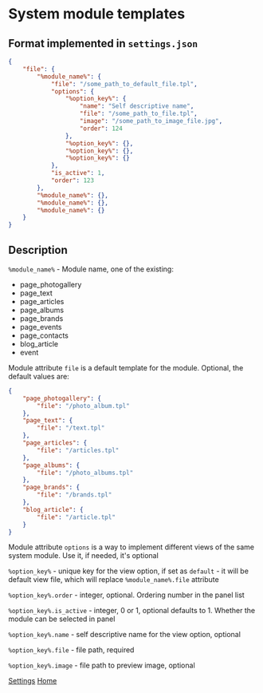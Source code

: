 
# System module templates

## Format implemented in `settings.json`

```json
{
    "file": {
        "%module_name%": {
            "file": "/some_path_to_default_file.tpl",
            "options": {
                "%option_key%": {
                    "name": "Self descriptive name",
                    "file": "/some_path_to_file.tpl",
                    "image": "/some_path_to_image_file.jpg",
                    "order": 124
                },
                "%option_key%": {},
                "%option_key%": {},
                "%option_key%": {}
            },
            "is_active": 1,
            "order": 123
        },
        "%module_name%": {},
        "%module_name%": {},
        "%module_name%": {}
    }
}
```


## Description

`%module_name%` - Module name, one of the existing:

- page_photogallery
- page_text
- page_articles
- page_albums
- page_brands
- page_events
- page_contacts
- blog_article
- event


Module attribute `file` is a default template for the module. Optional, the default values are:

```json
{
    "page_photogallery": {
        "file": "/photo_album.tpl"
    },
    "page_text": {
        "file": "/text.tpl"
    },
    "page_articles": {
        "file": "/articles.tpl"
    },
    "page_albums": {
        "file": "/photo_albums.tpl"
    },
    "page_brands": {
        "file": "/brands.tpl"
    },
    "blog_article": {
        "file": "/article.tpl"
    }
}
```


Module attribute `options` is a way to implement different views of the same system module. Use it, if needed, it's optional


`%option_key%` - unique key for the view option, if set as `default` - it will be default view file, which will replace `%module_name%.file` attribute


`%option_key%.order` - integer, optional. Ordering number in the panel list


`%option_key%.is_active` - integer, 0 or 1, optional defaults to 1. Whether the module can be selected in panel


`%option_key%.name` - self descriptive name for the view option, optional


`%option_key%.file` - file path, required


`%option_key%.image` - file path to preview image, optional


[Settings](settings.md)
[Home](../index.md)
